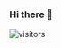 ### Hi there 👋

![visitors](https://visitor-badge.laobi.icu/badge?page_id=a5ef47c8db87635ab9d870fb7afabad4)
